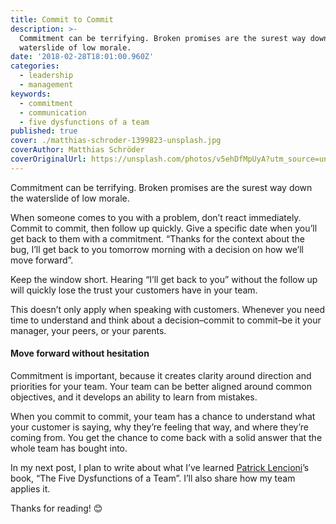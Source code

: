 ```yaml
---
title: Commit to Commit
description: >-
  Commitment can be terrifying. Broken promises are the surest way down the
  waterslide of low morale.
date: '2018-02-28T18:01:00.960Z'
categories:
  - leadership
  - management
keywords:
  - commitment
  - communication
  - five dysfunctions of a team
published: true
cover: ./matthias-schroder-1399823-unsplash.jpg
coverAuthor: Matthias Schröder
coverOriginalUrl: https://unsplash.com/photos/v5ehDfMpUyA?utm_source=unsplash&utm_medium=referral&utm_content=creditCopyText
---
```


Commitment can be terrifying. Broken promises are the surest way down the waterslide of low morale.

When someone comes to you with a problem, don’t react immediately. Commit to commit, then follow up quickly. Give a specific date when you’ll get back to them with a commitment. “Thanks for the context about the bug, I’ll get back to you tomorrow morning with a decision on how we’ll move forward”.

Keep the window short. Hearing “I’ll get back to you” without the follow up will quickly lose the trust your customers have in your team.

This doesn’t only apply when speaking with customers. Whenever you need time to understand and think about a decision–commit to commit–be it your manager, your peers, or your parents.

#### Move forward without hesitation

Commitment is important, because it creates clarity around direction and priorities for your team. Your team can be better aligned around common objectives, and it develops an ability to learn from mistakes.

When you commit to commit, your team has a chance to understand what your customer is saying, why they’re feeling that way, and where they’re coming from. You get the chance to come back with a solid answer that the whole team has bought into.

In my next post, I plan to write about what I’ve learned [Patrick Lencioni](https://twitter.com/patricklencioni)’s book, “The Five Dysfunctions of a Team”. I’ll also share how my team applies it.

Thanks for reading! 😊